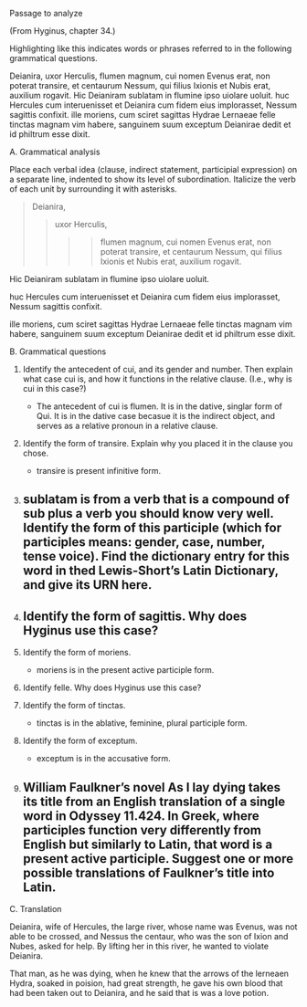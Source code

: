
Passage to analyze

(From Hyginus, chapter 34.)

Highlighting like this indicates words or phrases referred to in the following grammatical questions.

Deianira, uxor Herculis, flumen magnum, cui nomen Evenus erat, non poterat transire, et centaurum Nessum, qui filius Ixionis et Nubis erat, auxilium rogavit. Hic Deianiram sublatam in flumine ipso uiolare uoluit. huc Hercules cum interuenisset et Deianira cum fidem eius implorasset, Nessum sagittis confixit.
ille moriens, cum sciret sagittas Hydrae Lernaeae felle tinctas magnam vim habere, sanguinem suum exceptum Deianirae dedit et id philtrum esse dixit.

A. Grammatical analysis

Place each verbal idea (clause, indirect statement, participial expression) on a separate line, indented to show its level of subordination. Italicize the verb of each unit by surrounding it with asterisks.

> Deianira, 
>> uxor Herculis, 
>>>> flumen magnum, 
>>>> cui nomen Evenus erat,
non poterat transire, 
>> et centaurum Nessum, 
>> qui filius Ixionis et Nubis erat, 
> auxilium rogavit.

Hic Deianiram 
sublatam in flumine ipso uiolare uoluit.

huc Hercules cum interuenisset et Deianira cum fidem eius implorasset, Nessum sagittis confixit.

ille moriens, cum sciret sagittas Hydrae Lernaeae felle tinctas magnam vim habere, sanguinem suum exceptum Deianirae dedit et id philtrum esse dixit.


B. Grammatical questions

1. Identify the antecedent of cui, and its gender and number. Then explain what case cui is, and how it functions in the relative clause. (I.e., why is cui in this case?)
    - The antecedent of cui is flumen. It is in the dative, singlar form of Qui. It is in the dative case becasue it is the indirect object, and serves as a relative pronoun in a relative clause. 

1. Identify the form of transire. Explain why you placed it in the clause you chose.
    - transire is present infinitive form. 
    
1. sublatam is from a verb that is a compound of sub plus a verb you should know very well. Identify the form of this participle (which for participles means: gender, case, number, tense voice). Find the dictionary entry for this word in thed Lewis-Short’s Latin Dictionary, and give its URN here.
    -

1. Identify the form of sagittis. Why does Hyginus use this case?
    - 

1. Identify the form of moriens.
    - moriens is in the present active participle form.
     
1. Identify felle. Why does Hyginus use this case?

1. Identify the form of tinctas.
    - tinctas is in the ablative, feminine, plural participle form. 

1. Identify the form of exceptum.
    - exceptum is in the accusative form. 

1. William Faulkner’s novel As I lay dying takes its title from an English translation of a single word in Odyssey 11.424. In Greek, where participles function very differently from English but similarly to Latin, that word is a present active participle. Suggest one or more possible translations of Faulkner’s title into Latin.
    -
    
C. Translation 

Deianira, wife of Hercules, the large river, whose name was Evenus, was not able to be crossed, and Nessus the centaur, who was the son of Ixion and Nubes, asked for help. 
By lifting her in this river, he wanted to violate Deianira.

That man, as he was dying, when he knew that the arrows of the lerneaen Hydra, soaked in poision, had great strength, he gave his own blood that had been taken out to Deianira, and he said that is was a love potion. 
